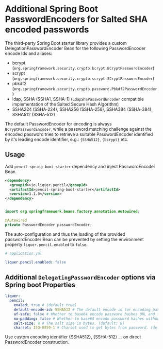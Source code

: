 # Additional Spring Boot PasswordEncoders for Salted SHA encoded passwords

The third-party Spring Boot starter library provides a custom DelegationPasswordEncoder Bean 
for the following PasswordEncoder encode Ids and aliases:

- bcrypt (`org.springframework.security.crypto.bcrypt.BCryptPasswordEncoder`)
- scrypt (`org.springframework.security.crypto.scrypt.SCryptPasswordEncoder`)
- pbkdf2 (`org.springframework.security.crypto.password.Pbkdf2PasswordEncoder`)
- ldap, SSHA (SSHA1, SSHA-1) (`LdapShaPasswordEncoder` compatible implementation of the Salted Secure Hash Algorithm)
- SSHA224 (SSHA-224), SSHA256 (SSHA-256), SSHA384 (SSHA-384), SSHA512 (SSHA-512)

The default PasswordEncoder for encoding is always `BCryptPasswordEncoder`, 
while a password matching challenge against the encoded password tries to retrieve 
a suitable PasswordEncoder identified by it's leading encode identifier, e.g.: `{SSHA512}`, `{bcrypt}` etc.

## Usage

Add `pencil-spring-boot-starter` dependency and inject PasswordEncoder Bean.

```xml
<dependency>
  <groupId>>io.liquer.pencil</groupId>
  <artifactId>pencil-spring-boot-starter</artifactId>
  <version>1.1.0</version>
</dependency>
```

```java

import org.springframework.beans.factory.annotation.Autowired;

@Autowired
private PasswordEncoder passwordEncoder;

```

The auto-configuration and thus the loading of the provided passwordEncoder Bean 
can be prevented by setting the environment property `liquer.pencil.enabled` to `false`.

```yaml
# application.yml

liquer.pencil.enabled: false

```

## Additional `DelegatingPasswordEncoder` options via Spring boot Properties 

```yaml
liquer:
  pencil:
    enaled: true # (default true)
    default-encode-id: SSHA512 # The default encode id for encoding passwords. (default: bcrypt)
    uf-safe: false # Whether to base64 encode password hashes URL and file safe. (default: false)
    no-padding: false # Whether to base64 encode password hashes without padding. (default: false)
    salt-size: 8 # The salt size in bytes. (default: 8)
    charset: ISO-8859-1 # Charset used to get bytes from password. (default: UTF-8)
```

Use custom encoding identifier {SSHA512}, {SSHA-512} ... on direct PasswordEncoder construction.
